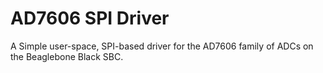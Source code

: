 # AD7606 SPI Driver
A Simple user-space, SPI-based driver for the AD7606 family of ADCs on the Beaglebone Black SBC.
